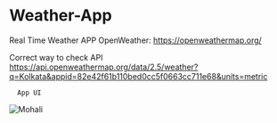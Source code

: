 # Weather-App
Real Time Weather APP
OpenWeather: https://openweathermap.org/

Correct way to check API
https://api.openweathermap.org/data/2.5/weather?q=Kolkata&appid=82e42f61b110bed0cc5f0663cc711e68&units=metric

      App UI
![Mohali](https://github.com/Meenu00615/Weather-App/assets/149779716/f31a30bd-ff6e-4faf-bfad-a29a5010f518)
